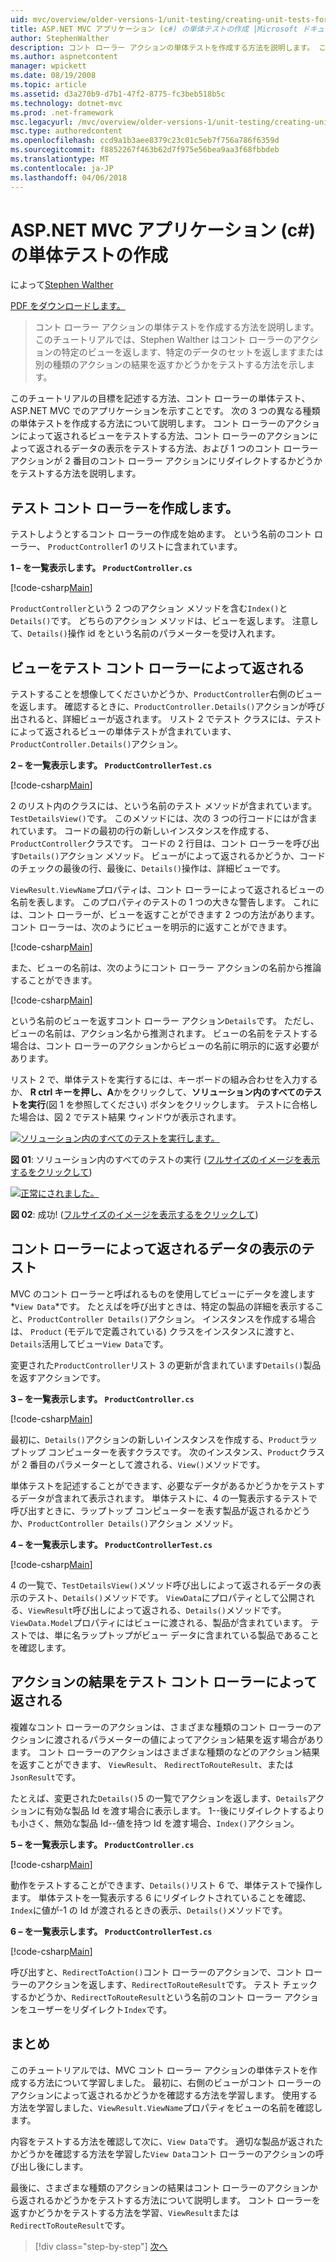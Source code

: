 ```yaml
---
uid: mvc/overview/older-versions-1/unit-testing/creating-unit-tests-for-asp-net-mvc-applications-cs
title: ASP.NET MVC アプリケーション (c#) の単体テストの作成 |Microsoft ドキュメント
author: StephenWalther
description: コント ローラー アクションの単体テストを作成する方法を説明します。 このチュートリアルでは、Stephen Walther はコント ローラーのアクションが、parti を返すかどうかをテストする方法を示します.
ms.author: aspnetcontent
manager: wpickett
ms.date: 08/19/2008
ms.topic: article
ms.assetid: d3a270b9-d7b1-47f2-8775-fc3beb518b5c
ms.technology: dotnet-mvc
ms.prod: .net-framework
msc.legacyurl: /mvc/overview/older-versions-1/unit-testing/creating-unit-tests-for-asp-net-mvc-applications-cs
msc.type: authoredcontent
ms.openlocfilehash: ccd9a1b3aee8379c23c01c5eb7f756a786f6359d
ms.sourcegitcommit: f8852267f463b62d7f975e56bea9aa3f68fbbdeb
ms.translationtype: MT
ms.contentlocale: ja-JP
ms.lasthandoff: 04/06/2018
---
```

<a name="creating-unit-tests-for-aspnet-mvc-applications-c"></a>ASP.NET MVC アプリケーション (c#) の単体テストの作成
====================
によって[Stephen Walther](https://github.com/StephenWalther)

[PDF をダウンロードします。](http://download.microsoft.com/download/8/4/8/84843d8d-1575-426c-bcb5-9d0c42e51416/ASPNET_MVC_Tutorial_07_CS.pdf)

> コント ローラー アクションの単体テストを作成する方法を説明します。 このチュートリアルでは、Stephen Walther はコント ローラーのアクションの特定のビューを返します、特定のデータのセットを返しますまたは別の種類のアクションの結果を返すかどうかをテストする方法を示します。


このチュートリアルの目標を記述する方法、コント ローラーの単体テスト、ASP.NET MVC でのアプリケーションを示すことです。 次の 3 つの異なる種類の単体テストを作成する方法について説明します。 コント ローラーのアクションによって返されるビューをテストする方法、コント ローラーのアクションによって返されるデータの表示をテストする方法、および 1 つのコント ローラー アクションが 2 番目のコント ローラー アクションにリダイレクトするかどうかをテストする方法を説明します。

## <a name="creating-the-controller-under-test"></a>テスト コント ローラーを作成します。

テストしようとするコント ローラーの作成を始めます。 という名前のコント ローラー、 `ProductController`1 のリストに含まれています。

**1 – を一覧表示します。 `ProductController.cs`**

[!code-csharp[Main](creating-unit-tests-for-asp-net-mvc-applications-cs/samples/sample1.cs)]

`ProductController`という 2 つのアクション メソッドを含む`Index()`と`Details()`です。 どちらのアクション メソッドは、ビューを返します。 注意して、`Details()`操作 id をという名前のパラメーターを受け入れます。

## <a name="testing-the-view-returned-by-a-controller"></a>ビューをテスト コント ローラーによって返される

テストすることを想像してくださいかどうか、`ProductController`右側のビューを返します。 確認するときに、`ProductController.Details()`アクションが呼び出されると、詳細ビューが返されます。 リスト 2 でテスト クラスには、テストによって返されるビューの単体テストが含まれています、`ProductController.Details()`アクション。

**2 – を一覧表示します。 `ProductControllerTest.cs`**

[!code-csharp[Main](creating-unit-tests-for-asp-net-mvc-applications-cs/samples/sample2.cs)]

2 のリスト内のクラスには、という名前のテスト メソッドが含まれています。`TestDetailsView()`です。 このメソッドには、次の 3 つの行コードにはが含まれています。 コードの最初の行の新しいインスタンスを作成する、`ProductController`クラスです。 コードの 2 行目は、コント ローラーを呼び出す`Details()`アクション メソッド。 ビューがによって返されるかどうか、コードのチェックの最後の行、最後に、`Details()`操作は、詳細ビューです。

`ViewResult.ViewName`プロパティは、コント ローラーによって返されるビューの名前を表します。 このプロパティのテストの 1 つの大きな警告します。 これには、コント ローラーが、ビューを返すことができます 2 つの方法があります。 コント ローラーは、次のようにビューを明示的に返すことができます。

[!code-csharp[Main](creating-unit-tests-for-asp-net-mvc-applications-cs/samples/sample3.cs)]

また、ビューの名前は、次のようにコント ローラー アクションの名前から推論することができます。

[!code-csharp[Main](creating-unit-tests-for-asp-net-mvc-applications-cs/samples/sample4.cs)]

という名前のビューを返すコント ローラー アクション`Details`です。 ただし、ビューの名前は、アクション名から推測されます。 ビューの名前をテストする場合は、コント ローラーのアクションからビューの名前に明示的に返す必要があります。

リスト 2 で、単体テストを実行するには、キーボードの組み合わせを入力するか、 **R ctrl キーを押し、A**かをクリックして、**ソリューション内のすべてのテストを実行**(図 1 を参照してください) ボタンをクリックします。 テストに合格した場合は、図 2 でテスト結果 ウィンドウが表示されます。


[![ソリューション内のすべてのテストを実行します。](creating-unit-tests-for-asp-net-mvc-applications-cs/_static/image2.png)](creating-unit-tests-for-asp-net-mvc-applications-cs/_static/image1.png)

**図 01**: ソリューション内のすべてのテストの実行 ([フルサイズのイメージを表示するをクリックして](creating-unit-tests-for-asp-net-mvc-applications-cs/_static/image3.png))


[![正常にされました。](creating-unit-tests-for-asp-net-mvc-applications-cs/_static/image5.png)](creating-unit-tests-for-asp-net-mvc-applications-cs/_static/image4.png)

**図 02**: 成功! ([フルサイズのイメージを表示するをクリックして](creating-unit-tests-for-asp-net-mvc-applications-cs/_static/image6.png))


## <a name="testing-the-view-data-returned-by-a-controller"></a>コント ローラーによって返されるデータの表示のテスト

MVC のコント ローラーと呼ばれるものを使用してビューにデータを渡します *`View Data`*です。 たとえばを呼び出すときは、特定の製品の詳細を表示すること、`ProductController Details()`アクション。 インスタンスを作成する場合は、 `Product` (モデルで定義されている) クラスをインスタンスに渡すと、`Details`活用してビュー`View Data`です。

変更された`ProductController`リスト 3 の更新が含まれています`Details()`製品を返すアクションです。

**3 – を一覧表示します。 `ProductController.cs`**

[!code-csharp[Main](creating-unit-tests-for-asp-net-mvc-applications-cs/samples/sample5.cs)]

最初に、`Details()`アクションの新しいインスタンスを作成する、`Product`ラップトップ コンピューターを表すクラスです。 次のインスタンス、`Product`クラスが 2 番目のパラメーターとして渡される、`View()`メソッドです。

単体テストを記述することができます、必要なデータがあるかどうかをテストするデータが含まれて表示されます。 単体テストに、4 の一覧表示するテストで呼び出すときに、ラップトップ コンピューターを表す製品が返されるかどうか、`ProductController Details()`アクション メソッド。

**4 – を一覧表示します。 `ProductControllerTest.cs`**

[!code-csharp[Main](creating-unit-tests-for-asp-net-mvc-applications-cs/samples/sample6.cs)]

4 の一覧で、`TestDetailsView()`メソッド呼び出しによって返されるデータの表示のテスト、`Details()`メソッドです。 `ViewData`にプロパティとして公開される、`ViewResult`呼び出しによって返される、`Details()`メソッドです。 `ViewData.Model`プロパティにはビューに渡される、製品が含まれています。 テストでは、単に名ラップトップがビュー データに含まれている製品であることを確認します。

## <a name="testing-the-action-result-returned-by-a-controller"></a>アクションの結果をテスト コント ローラーによって返される

複雑なコント ローラーのアクションは、さまざまな種類のコント ローラーのアクションに渡されるパラメーターの値によってアクション結果を返す場合があります。 コント ローラーのアクションはさまざまな種類のなどのアクション結果を返すことができます、 `ViewResult`、 `RedirectToRouteResult`、または`JsonResult`です。

たとえば、変更された`Details()`5 の一覧でアクションを返します、`Details`アクションに有効な製品 Id を渡す場合に表示します。 1--後にリダイレクトするよりも小さく、無効な製品 Id--値を持つ Id を渡す場合、`Index()`アクション。

**5 – を一覧表示します。 `ProductController.cs`**

[!code-csharp[Main](creating-unit-tests-for-asp-net-mvc-applications-cs/samples/sample7.cs)]

動作をテストすることができます、`Details()`リスト 6 で、単体テストで操作します。 単体テストを一覧表示する 6 にリダイレクトされていることを確認、`Index`に値が-1 の Id が渡されるときの表示、`Details()`メソッドです。

**6 – を一覧表示します。 `ProductControllerTest.cs`**

[!code-csharp[Main](creating-unit-tests-for-asp-net-mvc-applications-cs/samples/sample8.cs)]

呼び出すと、`RedirectToAction()`コント ローラーのアクションで、コント ローラーのアクションを返します、`RedirectToRouteResult`です。 テスト チェックするかどうか、`RedirectToRouteResult`という名前のコント ローラー アクションをユーザーをリダイレクト`Index`です。

## <a name="summary"></a>まとめ

このチュートリアルでは、MVC コント ローラー アクションの単体テストを作成する方法について学習しました。 最初に、右側のビューがコント ローラーのアクションによって返されるかどうかを確認する方法を学習します。 使用する方法を学習しました、`ViewResult.ViewName`プロパティをビューの名前を確認します。

内容をテストする方法を確認して次に、`View Data`です。 適切な製品が返されたかどうかを確認する方法を学習した`View Data`コント ローラーのアクションの呼び出し後にします。

最後に、さまざまな種類のアクションの結果はコント ローラーのアクションから返されるかどうかをテストする方法について説明します。 コント ローラーを返すかどうかをテストする方法を学習、`ViewResult`または`RedirectToRouteResult`です。

> [!div class="step-by-step"]
> [次へ](creating-unit-tests-for-asp-net-mvc-applications-vb.md)
